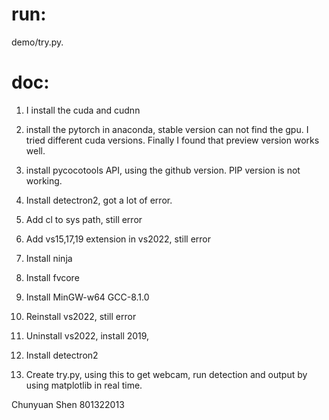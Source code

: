 # run:

demo/try.py.

# doc:

1.	I install the cuda and cudnn
 
2.	install the pytorch in anaconda, stable version can not find the gpu. I tried different cuda versions. Finally I found that preview version works well.
 
3.	install pycocotools API, using the github version. PIP version is not working.
4.	Install detectron2, got a lot of error.
5.	Add cl to sys path, still error
6.	Add vs15,17,19 extension in vs2022, still error
7.	Install ninja
8.	Install fvcore
9.	Install MinGW-w64  GCC-8.1.0
 
10.	Reinstall vs2022, still error
11.	Uninstall vs2022, install 2019,
12.	Install detectron2
13.	Create try.py, using this to get webcam, run detection and output by using matplotlib in real time.









Chunyuan Shen
801322013
